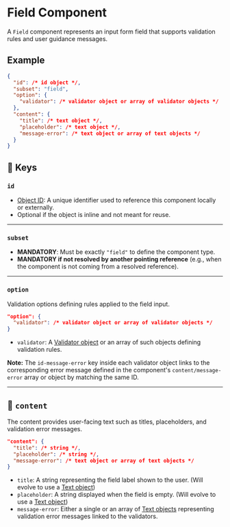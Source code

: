 # Field Component

A `Field` component represents an input form field that supports validation rules and user guidance messages.

## Example

```json
{
  "id": /* id object */,
  "subset": "field",
  "option": {
    "validator": /* validator object or array of validator objects */
  },
  "content": {
    "title": /* text object */,
    "placeholder": /* text object */,
    "message-error": /* text object or array of text objects */
  }
}
```

## 🔑 Keys

### `id`
- [Object ID](../object-definition/id.md): A unique identifier used to reference this component locally or externally.
- Optional if the object is inline and not meant for reuse.

---

### **`subset`**
- **MANDATORY**: Must be exactly `"field"` to define the component type.
- **MANDATORY if not resolved by another pointing reference** (e.g., when the component is not coming from a resolved reference).

---

### `option`

Validation options defining rules applied to the field input.

```json
"option": {
  "validator": /* validator object or array of validator objects */
}
```

- `validator`: A [Validator object](../object-definition/validator.md) or an array of such objects defining validation rules.

**Note:** The `id-message-error` key inside each validator object links to the corresponding error message defined in the component's `content/message-error` array or object by matching the same ID.

---

## 📝 `content`

The content provides user-facing text such as titles, placeholders, and validation error messages.

```json
"content": {
  "title": /* string */,
  "placeholder": /* string */,
  "message-error": /* text object or array of text objects */
}
```

- `title`: A string representing the field label shown to the user. (Will evolve to use a [Text object](../object-definition/text.md))
- `placeholder`: A string displayed when the field is empty. (Will evolve to use a [Text object](../object-definition/text.md))
- `message-error`: Either a single or an array of [Text objects](../object-definition/text.md) representing validation error messages linked to the validators.
